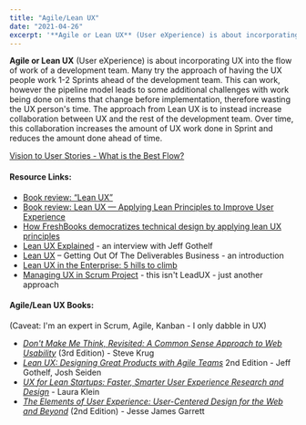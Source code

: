 ```yaml
---
title: "Agile/Lean UX"
date: "2021-04-26"
excerpt: '**Agile or Lean UX** (User eXperience) is about incorporating UX into the flow of work of'
---
```


**Agile or Lean UX** (User eXperience) is about incorporating UX into the flow of work of a development team. Many try the approach of having the UX people work 1-2 Sprints ahead of the development team. This can work, however the pipeline model leads to some additional challenges with work being done on items that change before implementation, therefore wasting the UX person's time. The approach from Lean UX is to instead increase collaboration between UX and the rest of the development team. Over time, this collaboration increases the amount of UX work done in Sprint and reduces the amount done ahead of time.

[Vision to User Stories - What is the Best Flow?](/blog/vision-to-user-stories-what-is-the-best-flow.html)

#### Resource Links:

- [Book review: “Lean UX”](https://marcabraham.com/2013/04/05/book-review-lean-ux/)
- [Book review: Lean UX — Applying Lean Principles to Improve User Experience](https://elezea.com/2013/03/lean-ux-review/)
- [How FreshBooks democratizes technical design by applying lean UX principles](https://freshbooks.design/how-freshbooks-democratizes-technical-design-by-applying-lean-ux-principles-873a020dd790)
- [Lean UX Explained](https://www.infoq.com/interviews/lean-ux-explained-jeff-gothelf/) - an interview with Jeff Gothelf
- [Lean UX](https://www.smashingmagazine.com/2011/03/lean-ux-getting-out-of-the-deliverables-business/) – Getting Out Of The Deliverables Business - an introduction
- [Lean UX in the Enterprise: 5 hills to climb](https://blog.crisp.se/2013/03/24/jeff-gothelf/lean-ux-in-the-enterprise)
- [Managing UX in Scrum Project](https://futurice.com/blog/managing-ux-in-scrum-project) - this isn't LeadUX - just another approach

#### Agile/Lean UX Books:

(Caveat: I'm an expert in Scrum, Agile, Kanban - I only dabble in UX)

- [_Don't Make Me Think, Revisited: A Common Sense Approach to Web Usability_](https://www.amazon.com/Dont-Make-Think-Revisited-Usability/dp/0321965515/&tag=notesfromatoo-20) (3rd Edition) - Steve Krug
- [_Lean UX: Designing Great Products with Agile Teams_](https://www.amazon.com/Lean-UX-Designing-Great-Products/dp/1491953608/&tag=notesfromatoo-20) 2nd Edition - Jeff Gothelf, Josh Seiden
- [_UX for Lean Startups: Faster, Smarter User Experience Research and Design_](https://www.amazon.com/UX-Lean-Startups-Experience-Research/&tag=notesfromatoo-20) - Laura Klein
- [_The Elements of User Experience: User-Centered Design for the Web and Beyond_](https://www.amazon.com/Elements-User-Experience-User-Centered-Design-dp-0321683684/&tag=notesfromatoo-20) (2nd Edition) - Jesse James Garrett
